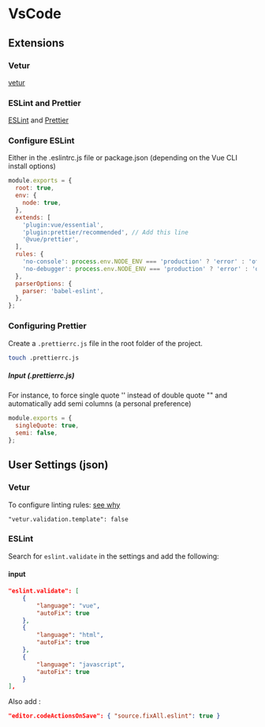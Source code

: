 # VsCode

## Extensions

### Vetur

[vetur](https://marketplace.visualstudio.com/items?itemName=octref.vetur)

### ESLint and Prettier

[ESLint](https://marketplace.visualstudio.com/items?itemName=dbaeumer.vscode-eslint) and [Prettier](https://marketplace.visualstudio.com/items?itemName=esbenp.prettier-vscode)

### Configure ESLint

Either in the .eslintrc.js file or package.json (depending on the Vue CLI install options)

```js {8}
module.exports = {
  root: true,
  env: {
    node: true,
  },
  extends: [
    'plugin:vue/essential',
    'plugin:prettier/recommended', // Add this line
    '@vue/prettier',
  ],
  rules: {
    'no-console': process.env.NODE_ENV === 'production' ? 'error' : 'off',
    'no-debugger': process.env.NODE_ENV === 'production' ? 'error' : 'off',
  },
  parserOptions: {
    parser: 'babel-eslint',
  },
};
```

### Configuring Prettier

Create a `.prettierrc.js` file in the root folder of the project.

```bash
touch .prettierrc.js
```

##### Input (.prettierrc.js)

For instance, to force single quote '' instead of double quote "" and automatically add semi columns (a personal preference)

```js
module.exports = {
  singleQuote: true,
  semi: false,
};
```

## User Settings (json)

### Vetur

To configure linting rules: [see why](https://vuejs.github.io/vetur/linting-error.html#linting-for-template)

```
"vetur.validation.template": false
```

### ESLint

Search for `eslint.validate` in the settings and add the following:

#### input

```json
"eslint.validate": [
    {
        "language": "vue",
        "autoFix": true
    },
    {
        "language": "html",
        "autoFix": true
    },
    {
        "language": "javascript",
        "autoFix": true
    }
],
```

Also add :

```json
"editor.codeActionsOnSave": { "source.fixAll.eslint": true }
```

